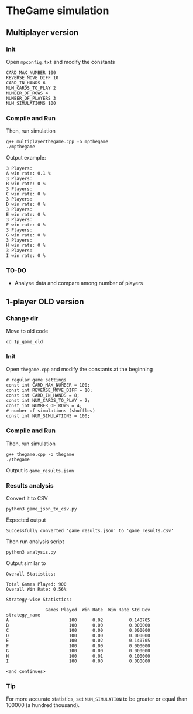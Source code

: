 # TheGame simulation

## Multiplayer version

### Init 

Open `mpconfig.txt` and modify the constants

```
CARD_MAX_NUMBER 100
REVERSE_MOVE_DIFF 10
CARD_IN_HANDS 6
NUM_CARDS_TO_PLAY 2
NUMBER_OF_ROWS 4
NUMBER_OF_PLAYERS 3
NUM_SIMULATIONS 100
```

### Compile and Run

Then, run simulation

```
g++ multiplayerthegame.cpp -o mpthegame
./mpthegame
```

Output example:

```
3 Players: 
A win rate: 0.1 %
3 Players: 
B win rate: 0 %
3 Players: 
C win rate: 0 %
3 Players: 
D win rate: 0 %
3 Players: 
E win rate: 0 %
3 Players: 
F win rate: 0 %
3 Players: 
G win rate: 0 %
3 Players: 
H win rate: 0 %
3 Players: 
I win rate: 0 %
```

### TO-DO

- Analyse data and compare among number of players

## 1-player OLD version

### Change dir

Move to old code

```
cd 1p_game_old
```

### Init 

Open `thegame.cpp` and modify the constants at the beginning

```
# regular game settings
const int CARD_MAX_NUMBER = 100;
const int REVERSE_MOVE_DIFF = 10;
const int CARD_IN_HANDS = 8;
const int NUM_CARDS_TO_PLAY = 2;
const int NUMBER_OF_ROWS = 4;
# number of simulations (shuffles)
const int NUM_SIMULATIONS = 100;
```

### Compile and Run

Then, run simulation

```
g++ thegame.cpp -o thegame
./thegame
```

Output is `game_results.json`

### Results analysis

Convert it to CSV 

```
python3 game_json_to_csv.py
```

Expected output

```
Successfully converted 'game_results.json' to 'game_results.csv'
```


Then run analysis script

```
python3 analysis.py
```

Output similar to

```
Overall Statistics:

Total Games Played: 900
Overall Win Rate: 0.56%

Strategy-wise Statistics:

               Games Played  Win Rate  Win Rate Std Dev
strategy_name                                          
A                       100      0.02          0.140705
B                       100      0.00          0.000000
C                       100      0.00          0.000000
D                       100      0.00          0.000000
E                       100      0.02          0.140705
F                       100      0.00          0.000000
G                       100      0.00          0.000000
H                       100      0.01          0.100000
I                       100      0.00          0.000000

<and continues>
```

### Tip

For more accurate statistics, set `NUM_SIMULATION` to be greater or equal than 100000 (a hundred thousand).